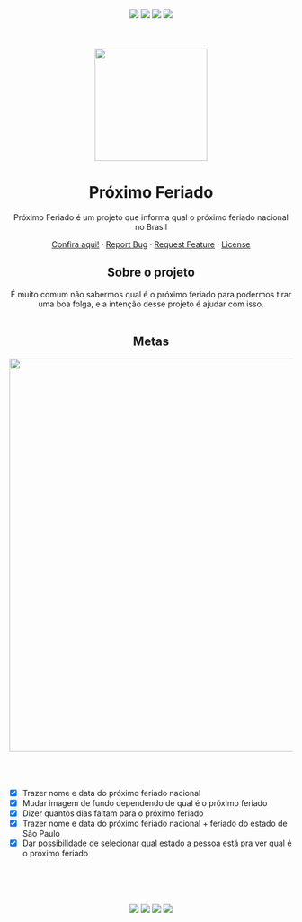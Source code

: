 <div align="center">
  <img src="https://img.shields.io/github/languages/code-size/carolsvntos/proximo-feriado">
  <img src="https://img.shields.io/website?url=https%3A%2F%2Fqualproximoferiado.com.br/%2F">
  <img src="https://img.shields.io/github/stars/carolsvntos/proximo-feriado?style=social">
  <img src="https://img.shields.io/twitter/follow/carolsvntos?style=social">
  <br /><br /><br /><br />
</div>
<div align="center">
  <img src="https://qualproximoferiado.com.br/assets/img/favicon.png" width="200">
  <h1 align="center">Próximo Feriado</h3>
  <p>Próximo Feriado é um projeto que informa qual o próximo feriado nacional no Brasil</p>
  <p>
    <a href="https://qualproximoferiado.com.br/">Confira aqui!</a>
    ·
    <a href="https://github.com/carolsvntos/proximo-feriado/issues">Report Bug</a>
    ·
    <a href="https://github.com/carolsvntos/proximo-feriado/issues">Request Feature</a>
    ·
    <a href="https://github.com/carolsvntos/proximo-feriado/blob/master/LICENSE.md">License</a>
  </p>
</div>
<div align="center">
  <h2>Sobre o projeto</h2>
</div>
<div align="center">
  É muito comum não sabermos qual é o próximo feriado para podermos tirar uma boa folga, e a intenção desse projeto é ajudar com isso.
  <br /><br />
</div>
<div align="center">
  <h2>Metas</h2>
</div>
<div align="center">
  <img src="https://user-images.githubusercontent.com/1522117/189207277-f7ab57f4-a5a4-43f0-88c7-7dd134d627db.png" width="700">
  <br /><br /><br /><br />
</div>

- [x] Trazer nome e data do próximo feriado nacional
- [x] Mudar imagem de fundo dependendo de qual é o próximo feriado
- [x] Dizer quantos dias faltam para o próximo feriado
- [x] Trazer nome e data do próximo feriado nacional + feriado do estado de São Paulo
- [x] Dar possibilidade de selecionar qual estado a pessoa está pra ver qual é o próximo feriado

<div align="center">
  <br /><br /><br /><br />
  <img src="https://img.shields.io/badge/javascript-%23323330.svg?style=for-the-badge&logo=javascript&logoColor=%23F7DF1E">
  <img src="https://img.shields.io/badge/html5-%23E34F26.svg?style=for-the-badge&logo=html5&logoColor=white">
  <img src="https://img.shields.io/badge/css3-%231572B6.svg?style=for-the-badge&logo=css3&logoColor=white">
  <a href="https://nubank.com.br/pagar/2jvzz/7daYOnLdXB">
    <img src="https://img.shields.io/badge/Buy%20Me%20a%20Coffee-ffdd00?style=for-the-badge&logo=buy-me-a-coffee&logoColor=black">
  </a>
</div>
